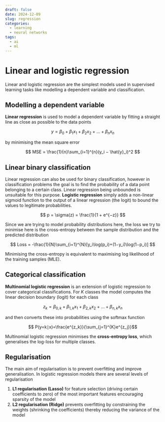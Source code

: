 ```yaml
---
draft: false
date: 2024-12-09
slug: regression
categories:
  - learning
  - neural networks
tags:
  - ai
  - ml
---
```



# Linear and logistic regression

Linear and logistic regression are the simplest models used in supervised learning tasks like modelling a dependent variable and classification.

<!-- more -->

## Modelling a dependent variable ##

**Linear regression** is used to model a dependent variable by fitting a straight line as close as possible to the data points

$$
y = \beta_0 + \beta_1 x_1 + \beta_2 x_2 + \dots + \beta_n x_n
$$

by minimising the mean square error 

$$
MSE = \frac{1}{n}\sum_{​i=1}^{n}​(y_i​ − \hat{y}_i​)^2
$$

## Linear binary classification ##

Linear regression can also be used for binary classification, however in classification problems the goal is to find the probability of a data point belonging to a certain class. Linear regression being unbounded is unsuitable for this purpose. **Logistic regression** simply adds a non-linear sigmoid function to the output of a linear regression (the logit) to bound the values to legitimate probabilities. 

$$
p = \sigma(z) = \frac{1}{1 + e^{−z}​}
$$

Since we are trying to model probability distributions here, the loss we try to minimise here is the cross-entropy between the sample distribution and the predicted distribution 

$$
Loss  = -\frac{1}{N}\sum_{i=1}^{N}​[y_i​\log(p_i​)+(1−y_i​)\log(1−p_i​)]
$$

Minimising the cross-entropy is equivalent to maximising log likelihood of the training samples (MLE).

## Categorical classification ##

**Multinomial logistic regression** is an extension of logistic regression to cover categorical classifications. For $K$ classes the model computes the linear decision boundary (logit) for each class 

$$
z_k ​= \beta_{0,k}​+\beta_{1,k​}x_1​+\beta_{2,k}​x_2​+\dots+\beta_{n,k}​x_n​
$$

and then converts these into probabilities using the softmax function

$$
P(y=k∣x)=\frac{e^{z_k}}{\sum_{j=1}^{K}​e^{z_j}}​​​
$$

Multinomial logistic regression minimises the **cross-entropy loss**, which generalises the log-loss for multiple classes. 

## Regularisation ##

The main aim of regularisation is to prevent overfitting and improve generalisation. In logistic regression models there are several levels of regularisation

1. **L1 regularisation (Lasso)** for feature selection (driving certain coefficients to zero) of the most important features encouraging sparsity of the model
3. **L2 regularisation (Ridge)** prevents overfitting by constraining the weights (shrinking the coefficients) thereby reducing the variance of the model

